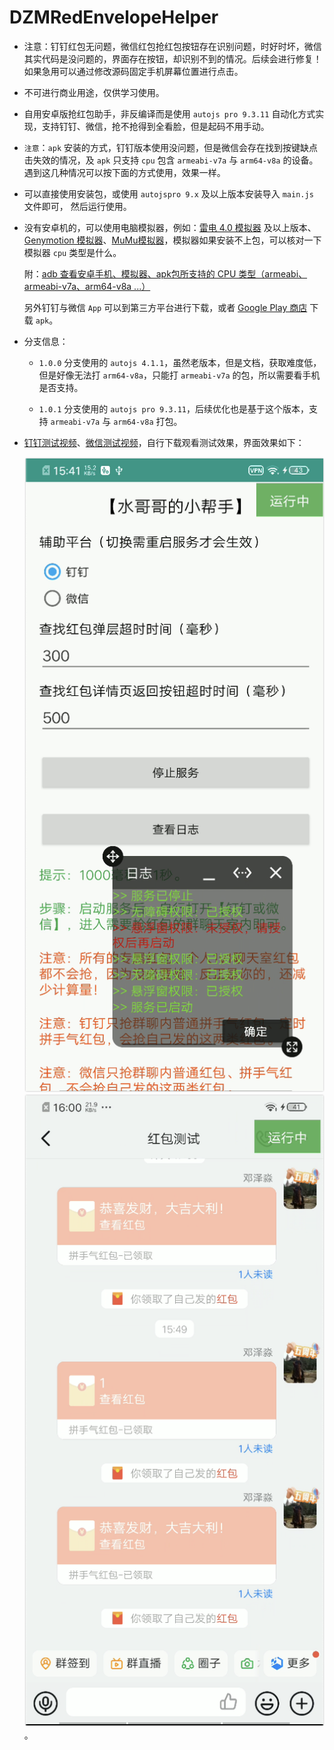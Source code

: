 # DZMRedEnvelopeHelper

- 注意：钉钉红包无问题，微信红包抢红包按钮存在识别问题，时好时坏，微信其实代码是没问题的，界面存在按钮，却识别不到的情况。后续会进行修复！如果急用可以通过修改源码固定手机屏幕位置进行点击。

- 不可进行商业用途，仅供学习使用。

- 自用安卓版抢红包助手，非反编译而是使用 `autojs pro 9.3.11` 自动化方式实现，支持钉钉、微信，抢不抢得到全看脸，但是起码不用手动。

- `注意`：`apk` 安装的方式，钉钉版本使用没问题，但是微信会存在找到按键缺点击失效的情况，及 `apk` 只支持 `cpu` 包含 `armeabi-v7a` 与 `arm64-v8a` 的设备。遇到这几种情况可以按下面的方式使用，效果一样。

- 可以直接使用安装包，或使用 `autojspro 9.x` 及以上版本安装导入 `main.js` 文件即可， 然后运行使用。

- 没有安卓机的，可以使用电脑模拟器，例如：[雷电 4.0 模拟器](https://github.com/dengzemiao/DZMAutojsTools/blob/main/ldplayerinst4_4.0.83.exe) 及以上版本、[Genymotion 模拟器](https://www.genymotion.com/)、[MuMu模拟器](https://mumu.163.com/)，模拟器如果安装不上包，可以核对一下模拟器 `cpu` 类型是什么。

  附：[adb 查看安卓手机、模拟器、apk包所支持的 CPU 类型（armeabi、armeabi-v7a、arm64-v8a ...）](https://blog.csdn.net/zz00008888/article/details/133696691)

  另外钉钉与微信 `App` 可以到第三方平台进行下载，或者 [Google Play 商店](https://blog.csdn.net/zz00008888/article/details/122740312) 下载 `apk`。

- 分支信息：

  - `1.0.0` 分支使用的 `autojs 4.1.1`，虽然老版本，但是文档，获取难度低，但是好像无法打 `arm64-v8a`，只能打 `armeabi-v7a` 的包，所以需要看手机是否支持。

  - `1.0.1` 分支使用的 `autojs pro 9.3.11`，后续优化也是基于这个版本，支持 `armeabi-v7a` 与 `arm64-v8a` 打包。

- [钉钉测试视频](./hb_dd.mp4)、[微信测试视频](./hb_wx.mp4)，自行下载观看测试效果，界面效果如下：

  ![运行效果 1](demo1.png) ![运行效果 2](demo2.png)。
